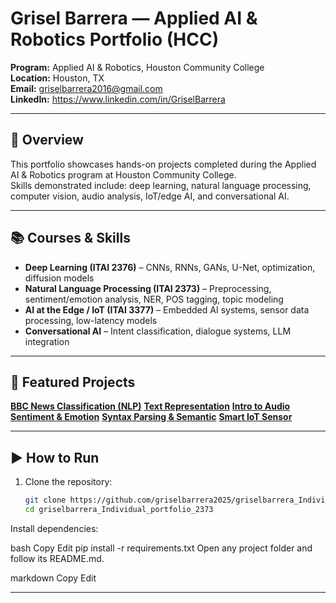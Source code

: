 # Grisel Barrera — Applied AI & Robotics Portfolio (HCC)

**Program:** Applied AI & Robotics, Houston Community College  
**Location:** Houston, TX  
**Email:** griselbarrera2016@gmail.com  
**LinkedIn:** https://www.linkedin.com/in/GriselBarrera

---

## 📄 Overview
This portfolio showcases hands-on projects completed during the Applied AI & Robotics program at Houston Community College.  
Skills demonstrated include: deep learning, natural language processing, computer vision, audio analysis, IoT/edge AI, and conversational AI.

---

## 📚 Courses & Skills
- **Deep Learning (ITAI 2376)** – CNNs, RNNs, GANs, U-Net, optimization, diffusion models
- **Natural Language Processing (ITAI 2373)** – Preprocessing, sentiment/emotion analysis, NER, POS tagging, topic modeling
- **AI at the Edge / IoT (ITAI 3377)** – Embedded AI systems, sensor data processing, low-latency models
- **Conversational AI** – Intent classification, dialogue systems, LLM integration

---

## 📌 Featured Projects
 
[**BBC News Classification (NLP)**](Grisel-Barrera-HCC-AI_Custom/NLP-ITAI2373/Text-Processing-Project/)
[**Text Representation**](Grisel-Barrera-HCC-AI_Custom/NLP-ITAI2373/Text-Representation/)
[**Intro to Audio**](Grisel-Barrera-HCC-AI_Custom/NLP-ITAI2373/Intro-to-Audio-and-Preprocessing/)
[**Sentiment & Emotion**](Grisel-Barrera-HCC-AI_Custom/NLP-ITAI2373/Sentiment-and-Emotion-Analysis/)
[**Syntax Parsing & Semantic**](Grisel-Barrera-HCC-AI_Custom/NLP-ITAI2373/Syntax-Parsing-and-Semantic-Analysis/)
[**Smart IoT Sensor**](Grisel-Barrera-HCC-AI_Custom/AI-at-the-Edge-IoT-ITAI3377/SmartSensorSystem/)

---

## ▶️ How to Run
1. Clone the repository:
   ```bash
   git clone https://github.com/griselbarrera2025/griselbarrera_Individual_portfolio_2373.git
   cd griselbarrera_Individual_portfolio_2373
Install dependencies:

bash
Copy
Edit
pip install -r requirements.txt
Open any project folder and follow its README.md.

markdown
Copy
Edit


---

